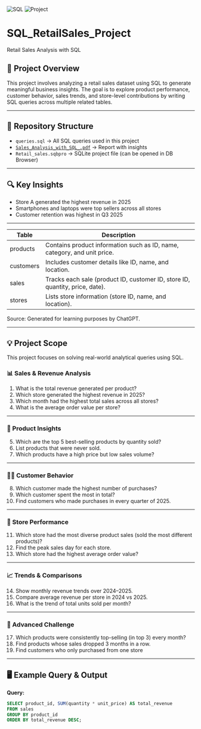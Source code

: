 ![SQL](https://img.shields.io/badge/SQL-SQLite-blue)
![Project](https://img.shields.io/badge/Project-Retail_Sales-orange)

# SQL_RetailSales_Project

 Retail Sales Analysis with SQL
 
## 📌 Project Overview

This project involves analyzing a retail sales dataset using SQL to generate meaningful business insights. The goal is to explore product performance, customer behavior, sales trends, and store-level contributions by writing SQL queries across multiple related tables.
________________________________________

 ## 📂 Repository Structure
- `queries.sql` → All SQL queries used in this project  
- [`Sales_Analysis_with_SQL_.pdf`](https://github.com/Poornima044/SQL_RetailSales_Project/blob/main/Sales_Analysis_with_SQL_.pdf) → Report with insights  
- `Retail_sales.sqbpro` → SQLite project file (can be opened in DB Browser)
________________________________________  

 ## 🔍 Key Insights
- Store A generated the highest revenue in 2025  
- Smartphones and laptops were top sellers across all stores  
- Customer retention was highest in Q3 2025
________________________________________ 

| Table      | Description |
|------------|-------------|
| products   | Contains product information such as ID, name, category, and unit price. |
| customers  | Includes customer details like ID, name, and location. |
| sales      | Tracks each sale (product ID, customer ID, store ID, quantity, price, date). |
| stores     | Lists store information (store ID, name, and location). |

Source: Generated for learning purposes by ChatGPT.
________________________________________

## 💡 Project Scope

This project focuses on solving real-world analytical queries using SQL.

### 📊 Sales & Revenue Analysis

1.	What is the total revenue generated per product?
2.	Which store generated the highest revenue in 2025?
3.	Which month had the highest total sales across all stores?
4.	What is the average order value per store?
________________________________________
### 🛒 Product Insights

5.	Which are the top 5 best-selling products by quantity sold?
6.	List products that were never sold.
7.	Which products have a high price but low sales volume?
________________________________________
### 🧍‍♂️ Customer Behavior

8.	Which customer made the highest number of purchases?
9.	Which customer spent the most in total?
10.	Find customers who made purchases in every quarter of 2025.
________________________________________
### 🏪 Store Performance

11.	Which store had the most diverse product sales (sold the most different products)?
12.	Find the peak sales day for each store.
13.	Which store had the highest average order value?
________________________________________
### 📈 Trends & Comparisons

14.	Show monthly revenue trends over 2024–2025.
15.	Compare average revenue per store in 2024 vs 2025.
16.	What is the trend of total units sold per month?
________________________________________
### 🔎 Advanced Challenge

17.	Which products were consistently top-selling (in top 3) every month?
18.	Find products whose sales dropped 3 months in a row.
19.	Find customers who only purchased from one store
_______________________________________

## 🖥️ Example Query & Output

**Query:**
```sql
SELECT product_id, SUM(quantity * unit_price) AS total_revenue
FROM sales
GROUP BY product_id
ORDER BY total_revenue DESC;
